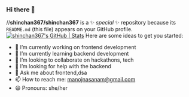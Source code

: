 ### Hi there 👋


//**shinchan367/shinchan367** is a ✨ _special_ ✨ repository because its `README.md` (this file) appears on your GitHub profile.
[![shinchan367's GitHub | Stats](https://stats.quine.sh/shinchan367/github?theme=dark)](https://quine.sh?utm_source=widgets&utm_campaign=shinchan367)
Here are some ideas to get you started:

- 🔭 I’m currently working on frontend development
- 🌱 I’m currently learning backend development
- 👯 I’m looking to collaborate on hackathons, tech
- 🤔 I’m looking for help with the backend
- 💬 Ask me about frontend,dsa
- 📫 How to reach me: manojnasanam@gmail.com
- 😄 Pronouns: she/her


